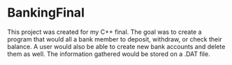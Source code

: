 # BankingFinal
This project was created for my C++ final. The goal was to create a program that would all a bank member to deposit, withdraw, or check their balance.
A user would also be able to create new bank accounts and delete them as well. 
The information gathered would be stored on a .DAT file. 
